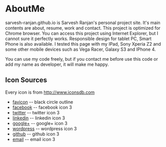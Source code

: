 AboutMe
=======
sarvesh-ranjan.github.io is Sarvesh Ranjan's personal project site. It's main contents are about, resume, work and contact.
This project is optimized for Chrome browser. You can access this project using Internet Explorer, but I cannot sure it perfectly works.
Responsible design for tablet PC, Smart Phone is also available. I tested this page with my IPad, Sony Xperia Z2 and some other mobile devices such as Vega Racer, Galaxy S3 and IPhone 4.

You can use my code freely, but if you contact me before use this code or add my name as developer, it will make me happy.

Icon Sources
-------
Every icon is from http://www.iconsdb.com
* [favicon](http://www.iconsdb.com/black-icons/circle-outline-icon.html) -- black circle outline
* [facebook](http://www.iconsdb.com/black-icons/facebook-3-icon.html) -- facebook icon 3
* [twitter](http://www.iconsdb.com/black-icons/twitter-3-icon.html) -- twitter icon 3 
* [linkedin](http://www.iconsdb.com/black-icons/linkedin-3-icon.html) -- linkedin icon 3
* [google+](http://www.iconsdb.com/black-icons/google-plus-3-icon.html) -- google+ icon 3
* [wordpress](http://www.iconsdb.com/black-icons/wordpress-3-icon.html) -- wordpress icon 3
* [github](http://www.iconsdb.com/black-icons/github-8-icon.html) -- github icon 3
* [email](http://www.iconsdb.com/black-icons/email-10-icon.html) -- email icon 3
